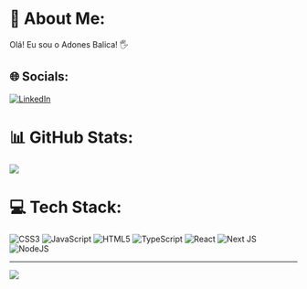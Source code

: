 # 💫 About Me:
Olá! Eu sou o Adones Balica! 🖐️


## 🌐 Socials:
[![LinkedIn](https://img.shields.io/badge/LinkedIn-%230077B5.svg?logo=linkedin&logoColor=white)](https://www.linkedin.com/in/adones-balica-b7b895215/) 

# 📊 GitHub Stats:
![](https://github-readme-stats.vercel.app/api?username=AdonesBalica&theme=radical&hide_border=false&include_all_commits=false&count_private=false)<br/>
# 💻 Tech Stack:
![CSS3](https://img.shields.io/badge/css3-%231572B6.svg?style=for-the-badge&logo=css3&logoColor=white) ![JavaScript](https://img.shields.io/badge/javascript-%23323330.svg?style=for-the-badge&logo=javascript&logoColor=%23F7DF1E) ![HTML5](https://img.shields.io/badge/html5-%23E34F26.svg?style=for-the-badge&logo=html5&logoColor=white) ![TypeScript](https://img.shields.io/badge/typescript-%23007ACC.svg?style=for-the-badge&logo=typescript&logoColor=white) ![React](https://img.shields.io/badge/react-%2320232a.svg?style=for-the-badge&logo=react&logoColor=%2361DAFB) ![Next JS](https://img.shields.io/badge/Next-black?style=for-the-badge&logo=next.js&logoColor=white) ![NodeJS](https://img.shields.io/badge/node.js-6DA55F?style=for-the-badge&logo=node.js&logoColor=white)


---
[![](https://visitcount.itsvg.in/api?id=AdonesBalica&icon=0&color=0)](https://visitcount.itsvg.in)

<!-- Proudly created with GPRM ( https://gprm.itsvg.in ) -->
